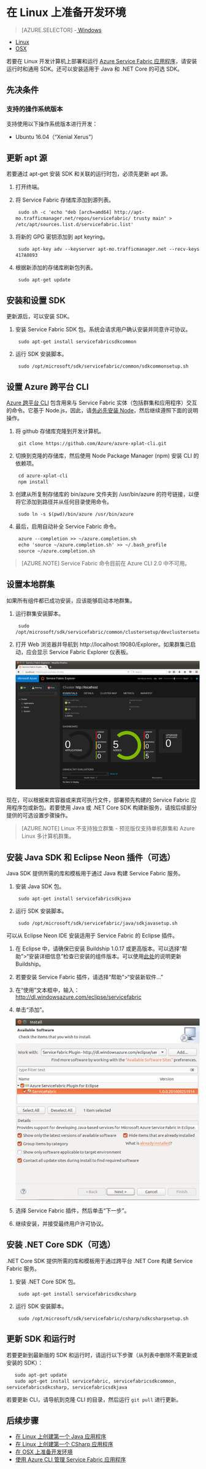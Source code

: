 <properties
    pageTitle="在 Linux 上设置开发环境 | Azure"
    description="在 Linux 上安装运行时和 SDK 并创建本地开发群集。完成此设置后，你就可以开始生成应用程序。"
    services="service-fabric"
    documentationcenter=".net"
    author="seanmck"
    manager="timlt"
    editor="" />
<tags
    ms.assetid="d552c8cd-67d1-45e8-91dc-871853f44fc6"
    ms.service="service-fabric"
    ms.devlang="dotNet"
    ms.topic="get-started-article"
    ms.tgt_pltfrm="NA"
    ms.workload="NA"
    ms.date="01/05/2017"
    wacn.date="02/20/2017"
    ms.author="seanmck" />  


# 在 Linux 上准备开发环境


> [AZURE.SELECTOR]
-[ Windows](/documentation/articles/service-fabric-get-started/)
- [Linux](/documentation/articles/service-fabric-get-started-linux/)
- [OSX](/documentation/articles/service-fabric-get-started-mac/)

 若要在 Linux 开发计算机上部署和运行 [Azure Service Fabric 应用程序](/documentation/articles/service-fabric-application-model/)，请安装运行时和通用 SDK。还可以安装适用于 Java 和 .NET Core 的可选 SDK。

## 先决条件

### 支持的操作系统版本
支持使用以下操作系统版本进行开发：

* Ubuntu 16.04（“Xenial Xerus”）

## 更新 apt 源

若要通过 apt-get 安装 SDK 和关联的运行时包，必须先更新 apt 源。

1. 打开终端。
2. 将 Service Fabric 存储库添加到源列表。


        sudo sh -c 'echo "deb [arch=amd64] http://apt-mo.trafficmanager.net/repos/servicefabric/ trusty main" > /etc/apt/sources.list.d/servicefabric.list'


3. 将新的 GPG 密钥添加到 apt keyring。


        sudo apt-key adv --keyserver apt-mo.trafficmanager.net --recv-keys 417A0893


4. 根据新添加的存储库刷新包列表。


        sudo apt-get update


## 安装和设置 SDK

更新源后，可以安装 SDK。

1. 安装 Service Fabric SDK 包。系统会请求用户确认安装并同意许可协议。


        sudo apt-get install servicefabricsdkcommon


2. 运行 SDK 安装脚本。


        sudo /opt/microsoft/sdk/servicefabric/common/sdkcommonsetup.sh


## 设置 Azure 跨平台 CLI

[Azure 跨平台 CLI][azure-xplat-cli-github] 包含用来与 Service Fabric 实体（包括群集和应用程序）交互的命令。它基于 Node.js，因此，请[务必先安装 Node][install-node]，然后继续遵照下面的说明操作。

1. 将 github 存储库克隆到开发计算机。


        git clone https://github.com/Azure/azure-xplat-cli.git


2. 切换到克隆的存储库，然后使用 Node Package Manager \(npm\) 安装 CLI 的依赖项。


        cd azure-xplat-cli
        npm install


3. 创建从所复制存储库的 bin/azure 文件夹到 /usr/bin/azure 的符号链接，以便将它添加到路径并从任何目录使用命令。


        sudo ln -s $(pwd)/bin/azure /usr/bin/azure


4. 最后，启用自动补全 Service Fabric 命令。


        azure --completion >> ~/azure.completion.sh
        echo 'source ~/azure.completion.sh' >> ~/.bash_profile
        source ~/azure.completion.sh


> [AZURE.NOTE]
Service Fabric 命令目前在 Azure CLI 2.0 中不可用。

## 设置本地群集

如果所有组件都已成功安装，应该能够启动本地群集。

1. 运行群集安装脚本。


        sudo /opt/microsoft/sdk/servicefabric/common/clustersetup/devclustersetup.sh


2. 打开 Web 浏览器并导航到 http://localhost:19080/Explorer。如果群集已启动，应会显示 Service Fabric Explorer 仪表板。

    ![Linux 上的 Service Fabric Explorer][sfx-linux]  


现在，可以根据来宾容器或来宾可执行文件，部署预先构建的 Service Fabric 应用程序包或新包。若要使用 Java 或 .NET Core SDK 构建新服务，请按后续部分提供的可选设置步骤操作。


> [AZURE.NOTE]
Linux 不支持独立群集 - 预览版仅支持单机群集和 Azure Linux 多计算机群集。
>
>

## 安装 Java SDK 和 Eclipse Neon 插件（可选）

Java SDK 提供所需的库和模板用于通过 Java 构建 Service Fabric 服务。

1. 安装 Java SDK 包。


        sudo apt-get install servicefabricsdkjava


2. 运行 SDK 安装脚本。


        sudo /opt/microsoft/sdk/servicefabric/java/sdkjavasetup.sh


可以从 Eclipse Neon IDE 安装适用于 Service Fabric 的 Eclipse 插件。

1. 在 Eclipse 中，请确保已安装 Buildship 1.0.17 或更高版本。可以选择“帮助”\>“安装详细信息”检查已安装的组件版本。可以使用[此处][buildship-update]的说明更新 Buildship。

2. 若要安装 Service Fabric 插件，请选择“帮助”\>“安装新软件...”

3. 在“使用”文本框中，输入：http://dl.windowsazure.com/eclipse/servicefabric

4. 单击“添加”。

    ![Eclipse 插件][sf-eclipse-plugin]  


5. 选择 Service Fabric 插件，然后单击“下一步”。

6. 继续安装，并接受最终用户许可协议。

## 安装 .NET Core SDK（可选）

.NET Core SDK 提供所需的库和模板用于通过跨平台 .NET Core 构建 Service Fabric 服务。

1. 安装 .NET Core SDK 包。


        sudo apt-get install servicefabricsdkcsharp


2. 运行 SDK 安装脚本。


        sudo /opt/microsoft/sdk/servicefabric/csharp/sdkcsharpsetup.sh


## 更新 SDK 和运行时

若要更新到最新版的 SDK 和运行时，请运行以下步骤（从列表中删除不需更新或安装的 SDK）：


	   sudo apt-get update
	   sudo apt-get install servicefabric, servicefabricsdkcommon, servicefabricsdkcsharp, servicefabricsdkjava


若要更新 CLI，请导航到克隆 CLI 的目录，然后运行 `git pull` 进行更新。

## 后续步骤

- [在 Linux 上创建第一个 Java 应用程序](/documentation/articles/service-fabric-create-your-first-linux-application-with-java/)
- [在 Linux 上创建第一个 CSharp 应用程序](/documentation/articles/service-fabric-create-your-first-linux-application-with-csharp/)
- [在 OSX 上准备开发环境](/documentation/articles/service-fabric-get-started-mac/)
- [使用 Azure CLI 管理 Service Fabric 应用程序](/documentation/articles/service-fabric-azure-cli/)

<!-- Links -->


[azure-xplat-cli-github]: https://github.com/Azure/azure-xplat-cli
[install-node]: https://nodejs.org/en/download/package-manager/#installing-node-js-via-package-manager
[buildship-update]: https://projects.eclipse.org/projects/tools.buildship

<!--Images -->


[sf-eclipse-plugin]: ./media/service-fabric-get-started-linux/service-fabric-eclipse-plugin.png
[sfx-linux]: ./media/service-fabric-get-started-linux/sfx-linux.png

<!---HONumber=Mooncake_0213_2017-->
<!--Update_Description: wording update; add azure cli 2.0 reference-->